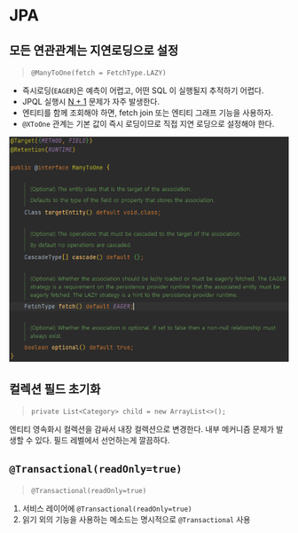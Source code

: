 # JPA

## 모든 연관관계는 지연로딩으로 설정

> `@ManyToOne(fetch = FetchType.LAZY)`

- 즉시로딩(`EAGER`)은 예측이 어렵고, 어떤 SQL 이 실행될지 추적하기 어렵다.
- JPQL 실행시 [N + 1](./issue/N+1%20문제/README.md) 문제가 자주 발생한다.
- 엔티티를 함께 조회해야 하면, fetch join 또는 엔티티 그래프 기능을 사용하자.
- `@XToOne` 관계는 기본 값이 즉시 로딩이므로 직접 지연 로딩으로 설정해야 한다.

![@ManyToOne](./images/1_@ManyToOne.PNG)

## 컬렉션 필드 초기화

> `private List<Category> child = new ArrayList<>();`

엔티티 영속화시 컬렉션을 감싸서 내장 컬렉션으로 변경한다. 내부 메커니즘 문제가 발생할 수 있다. 필드 레벨에서 선언하는게 깔끔하다.

## `@Transactional(readOnly=true)`

> `@Transactional(readOnly=true)`

1. 서비스 레이어에 `@Transactional(readOnly=true)`
2. 읽기 외의 기능을 사용하는 메소드는 명시적으로 `@Transactional` 사용
